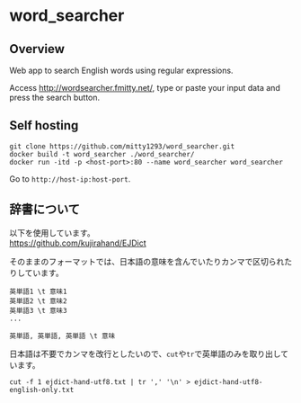 # word_searcher
## Overview
Web app to search English words using regular expressions. 

Access http://wordsearcher.fmitty.net/, type or paste your input data and press the search button.
## Self hosting
```
git clone https://github.com/mitty1293/word_searcher.git
docker build -t word_searcher ./word_searcher/
docker run -itd -p <host-port>:80 --name word_searcher word_searcher
```
Go to `http://host-ip:host-port`.
## 辞書について
以下を使用しています。<br>
https://github.com/kujirahand/EJDict

そのままのフォーマットでは、日本語の意味を含んでいたりカンマで区切られたりしています。
```
英単語1 \t 意味1
英単語2 \t 意味2
英単語3 \t 意味3
...
```
```
英単語, 英単語, 英単語 \t 意味
```
日本語は不要でカンマを改行としたいので、`cut`や`tr`で英単語のみを取り出しています。
```
cut -f 1 ejdict-hand-utf8.txt | tr ',' '\n' > ejdict-hand-utf8-english-only.txt
```
